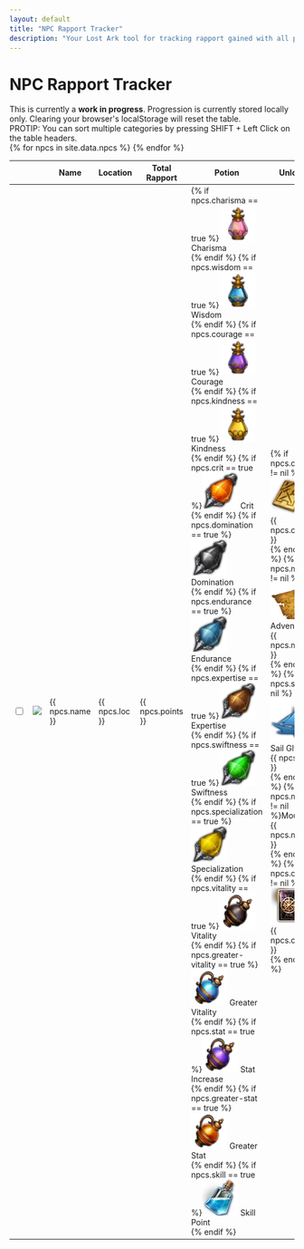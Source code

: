 ```yaml
---
layout: default
title: "NPC Rapport Tracker"
description: "Your Lost Ark tool for tracking rapport gained with all possible NPCs. Find their location and sort by the fastest or longest ones to farm."
---
```


<h1>NPC Rapport Tracker</h1>

<div class="progressbar-container">
  <div class="progressbar-bar"></div>
  <div class="progressbar-label"></div>
</div>
<div class = "ready"></div>

<div class="alert alert-danger" role="alert">
  This is currently a <strong>work in progress</strong>. Progression is currently stored locally only. Clearing your browser's localStorage will reset the table.
</div>

<div class="alert alert-info" role="alert">
  PROTIP: You can sort multiple categories by pressing SHIFT + Left Click on the table headers.
</div>

<table id="sortTable" class="display dt-responsive nowrap">
  <thead>
    <tr>
      <th class="no-sort"></th>
      <th class="npc-icon-column no-sort"></th>
      <th>Name</th>
      <th>Location</th>
      <th>Total Rapport</th>
      <th>Potion</th>
      <th>Unlock</th>
      <th>Collection</th>
      <th>Hire</th>
    </tr>
  </thead>
  <tbody>
    {% for npcs in site.data.npcs %}
      <tr>
        <td>
          <input type="checkbox" id="{{ npcs.id }}" class="box">
        </td>
        <td>
            <img class="npc-icon" src="/assets/img/npc/{{ npcs.icon }}" />
        </td>
        <td> 
          {{ npcs.name }}
        </td>        
        <td>
          {{ npcs.loc }}
        </td>
        <td>
          {{ npcs.points }}
        </td>
        <td>
          {% if npcs.charisma == true %}<img class="lost-icon" src="/assets/img/icon/Charisma.png" /> Charisma<br />{% endif %}
          {% if npcs.wisdom == true %}<img class="lost-icon" src="/assets/img/icon/Wisdom.png" /> Wisdom<br />{% endif %}
          {% if npcs.courage == true %}<img class="lost-icon" src="/assets/img/icon/Courage.png" /> Courage<br />{% endif %}
          {% if npcs.kindness == true %}<img class="lost-icon" src="/assets/img/icon/Kindness.png" /> Kindness<br />{% endif %}
          {% if npcs.crit == true %}<img class="lost-icon" src="/assets/img/icon/Crit.png" /> Crit<br />{% endif %}
          {% if npcs.domination == true %}<img class="lost-icon" src="/assets/img/icon/Domination.png" /> Domination<br />{% endif %}
          {% if npcs.endurance == true %}<img class="lost-icon" src="/assets/img/icon/Endurance.png" /> Endurance<br />{% endif %}
          {% if npcs.expertise == true %}<img class="lost-icon" src="/assets/img/icon/Expertise.png" /> Expertise<br />{% endif %}
          {% if npcs.swiftness == true %}<img class="lost-icon" src="/assets/img/icon/Swiftness.png" /> Swiftness<br />{% endif %}
          {% if npcs.specialization == true %}<img class="lost-icon" src="/assets/img/icon/Specialization Increase.png" /> Specialization<br />{% endif %}
          {% if npcs.vitality == true %}<img class="lost-icon" src="/assets/img/icon/Vitality Increase.png" /> Vitality<br />{% endif %}
          {% if npcs.greater-vitality == true %}<img class="lost-icon" src="/assets/img/icon/Greater Vitality.png" /> Greater Vitality<br />{% endif %}
          {% if npcs.stat == true %}<img class="lost-icon" src="/assets/img/icon/Stat Increase.png" /> Stat Increase<br />{% endif %}
          {% if npcs.greater-stat == true %}<img class="lost-icon" src="/assets/img/icon/Greater Stat Increase.png" /> Greater Stat<br />{% endif %}
          {% if npcs.skill == true %}<img class="lost-icon" src="/assets/img/icon/Skill Point.png" /> Skill Point<br />{% endif %}
        </td>
        <td>
          {% if npcs.craft != nil %}<img class="lost-icon" src="/assets/img/icon/crafting.png" /> {{ npcs.craft }}<br />{% endif %}
          {% if npcs.map != nil %}<img class="lost-icon" src="/assets/img/icon/map.png" /> Adventure: {{ npcs.map }}<br />{% endif %}
          {% if npcs.sail != nil %}<img class="lost-icon" src="/assets/img/icon/icon_ship_1.png" /> Sail Glyph: {{ npcs.sail }}<br />{% endif %}
          {% if npcs.mount != nil %}Mount: {{ npcs.mount }}<br/>{% endif %}
          {% if npcs.card != nil %}<img class="lost-icon" src="/assets/img/icon/card.png" /> {{ npcs.card }}<br/>{% endif %}
        </td>
        <td>
          {% if npcs.giant != nil %} <img class="lost-icon" src="/assets/img/icon/giant-heart.png" /> {{ npcs.giant }} Giant Heart<br/>{% endif %}
          {% if npcs.masterpiece != nil %} <img class="lost-icon" src="/assets/img/icon/masterpiece.png" />Masterpiece {{ npcs.masterpiece }}<br/>{% endif %}
          {% if npcs.omnium != nil %} <img class="lost-icon" src="/assets/img/icon/omnium.png" /> Omnium Star {{ npcs.omnium }}<br/>{% endif %}
          {% if npcs.island != nil %}<img class="lost-icon" src="/assets/img/icon/island.png" /> {{ npcs.island }}<br/>{% endif %}
        </td>
        <td>
          {% if npcs.crew != nil %}<img class="lost-icon" src="/assets/img/icon/crew.png" /> Crew: {{ npcs.crew }}<br/>{% endif %}
          {% if npcs.sailor != nil %}<img class="lost-icon" src="/assets/img/icon/sailor.png" /> Sailor: {{ npcs.sailor }}<br/>{% endif %}
        </td>
      </tr>
    {% endfor %}
  </tbody>
</table>
